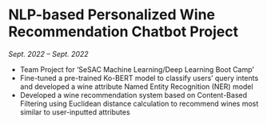 # **NLP-based Personalized Wine Recommendation Chatbot Project** <br>
*Sept. 2022 – Sept. 2022*
- Team Project for ‘SeSAC Machine Learning/Deep Learning Boot Camp’
- Fine-tuned a pre-trained Ko-BERT model to classify users’ query intents and developed a wine
attribute Named Entity Recognition (NER) model
- Developed a wine recommendation system based on Content-Based Filtering using Euclidean
distance calculation to recommend wines most similar to user-inputted attributes
